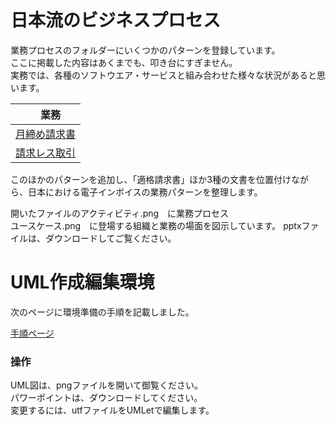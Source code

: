 # 日本流のビジネスプロセス

業務プロセスのフォルダーにいくつかのパターンを登録しています。  
ここに掲載した内容はあくまでも、叩き台にすぎません。  
実務では、各種のソフトウエア・サービスと組み合わせた様々な状況があると思います。  
  
|　業務 |
| ---- |
| [月締め請求書](https://github.com/pontsoleil/EIPA/tree/master/UML/%E6%A5%AD%E5%8B%99%E3%83%97%E3%83%AD%E3%82%BB%E3%82%B9/%E6%9C%88%E7%B7%A0%E3%82%81%E8%AB%8B%E6%B1%82%E6%9B%B8) |
| [請求レス取引](https://github.com/pontsoleil/EIPA/tree/master/UML/%E6%A5%AD%E5%8B%99%E3%83%97%E3%83%AD%E3%82%BB%E3%82%B9/%E8%AB%8B%E6%B1%82%E3%83%AC%E3%82%B9%E5%8F%96%E5%BC%95) |
このほかのパターンを追加し、「適格請求書」ほか3種の文書を位置付けながら、日本における電子インボイスの業務パターンを整理します。  

開いたファイルのアクティビティ.png　に業務プロセス  
ユースケース.png　に登場する組織と業務の場面を図示しています。
pptxファイルは、ダウンロードしてご覧ください。

# UML作成編集環境

次のページに環境準備の手順を記載しました。  

[手順ページ](https://github.com/pontsoleil/EIPA/tree/master/%E4%BD%9C%E6%A5%AD%E7%92%B0%E5%A2%83)

### 操作
UML図は、pngファイルを開いて御覧ください。  
パワーポイントは、ダウンロードしてください。  
変更するには、utfファイルをUMLetで編集します。
